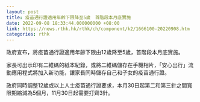 ```yaml
---
layout: post
title: 疫苗通行證適用年齡下限降至5歲　首階段本月底實施
date: 2022-09-08 18:33:44.000000000 +08:00
link: https://news.rthk.hk/rthk/ch/component/k2/1666100-20220908.htm
categories: rthk
---
```


政府宣布，將疫苗通行證適用年齡下限由12歲降至5歲，首階段本月底實施。

家長可出示印有二維碼的紙本紀錄，或將二維碼儲存在手機相片，「安心出行」流動應用程式將加入新功能，讓家長同時儲存自己和子女的疫苗通行證。

政府同時調整12歲或以上人士疫苗通行證要求，本月30日起第二和第三針之間寬限期縮減為5個月，11月30日起需要打齊3針。
